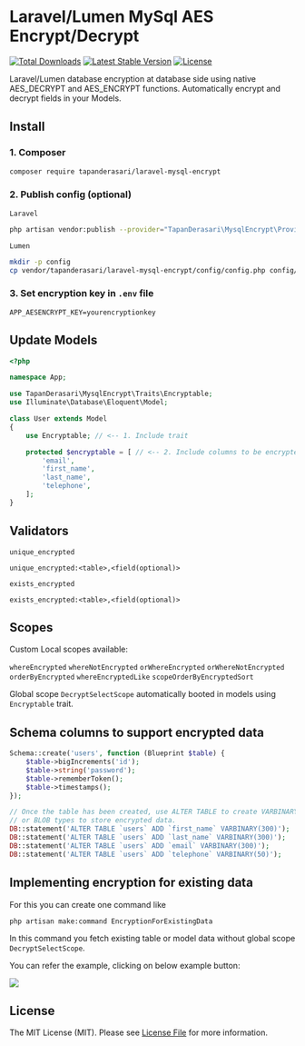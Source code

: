 # Laravel/Lumen MySql AES Encrypt/Decrypt

<a href="https://packagist.org/packages/tapanderasari/laravel-mysql-encrypt"><img src="https://img.shields.io/packagist/dt/tapanderasari/laravel-mysql-encrypt" alt="Total Downloads"></a> <a href="https://img.shields.io/packagist/v/tapanderasari/laravel-mysql-encrypt"><img src="https://img.shields.io/packagist/v/tapanderasari/laravel-mysql-encrypt" alt="Latest Stable Version"></a> <a href="https://github.com/TapanDerasari/laravel-mysql-encrypt/blob/master/LICENSE"><img src="https://img.shields.io/packagist/l/tapanderasari/laravel-mysql-encrypt" alt="License"></a>

Laravel/Lumen database encryption at database side using native AES_DECRYPT and AES_ENCRYPT functions.
Automatically encrypt and decrypt fields in your Models.

## Install

### 1. Composer

```bash
composer require tapanderasari/laravel-mysql-encrypt
```

### 2. Publish config (optional)

`Laravel`

```bash
php artisan vendor:publish --provider="TapanDerasari\MysqlEncrypt\Providers\LaravelServiceProvider"
```

`Lumen`

```bash
mkdir -p config
cp vendor/tapanderasari/laravel-mysql-encrypt/config/config.php config/mysql-encrypt.php
```

### 3. Set encryption key in `.env` file

```
APP_AESENCRYPT_KEY=yourencryptionkey
```

## Update Models

```php
<?php

namespace App;

use TapanDerasari\MysqlEncrypt\Traits\Encryptable;
use Illuminate\Database\Eloquent\Model;

class User extends Model
{
    use Encryptable; // <-- 1. Include trait

    protected $encryptable = [ // <-- 2. Include columns to be encrypted
        'email',
        'first_name',
        'last_name',
        'telephone',
    ];
}
```

## Validators

`unique_encrypted`

```
unique_encrypted:<table>,<field(optional)>
```

`exists_encrypted`

```
exists_encrypted:<table>,<field(optional)>
```

## Scopes

Custom Local scopes available:

`whereEncrypted`
`whereNotEncrypted`
`orWhereEncrypted`
`orWhereNotEncrypted`
`orderByEncrypted`
`whereEncryptedLike`
`scopeOrderByEncryptedSort`

Global scope `DecryptSelectScope` automatically booted in models using `Encryptable` trait.

## Schema columns to support encrypted data

```php
Schema::create('users', function (Blueprint $table) {
    $table->bigIncrements('id');
    $table->string('password');
    $table->rememberToken();
    $table->timestamps();
});

// Once the table has been created, use ALTER TABLE to create VARBINARY
// or BLOB types to store encrypted data.
DB::statement('ALTER TABLE `users` ADD `first_name` VARBINARY(300)');
DB::statement('ALTER TABLE `users` ADD `last_name` VARBINARY(300)');
DB::statement('ALTER TABLE `users` ADD `email` VARBINARY(300)');
DB::statement('ALTER TABLE `users` ADD `telephone` VARBINARY(50)');
```
## Implementing encryption for existing data

For this you can create one command like

```
php artisan make:command EncryptionForExistingData
```

In this command you fetch existing table or model data without global scope `DecryptSelectScope`.

You can refer the example, clicking on below example button:

<a href="https://github.com/TapanDerasari/laravel-mysql-encrypt/blob/master/existing_data_encryption.md" target="new"><img src="https://img.shields.io/badge/Example-green"></a>


## License

The MIT License (MIT). Please
see [License File](https://github.com/TapanDerasari/laravel-mysql-encrypt/blob/master/LICENSE) for more information.
